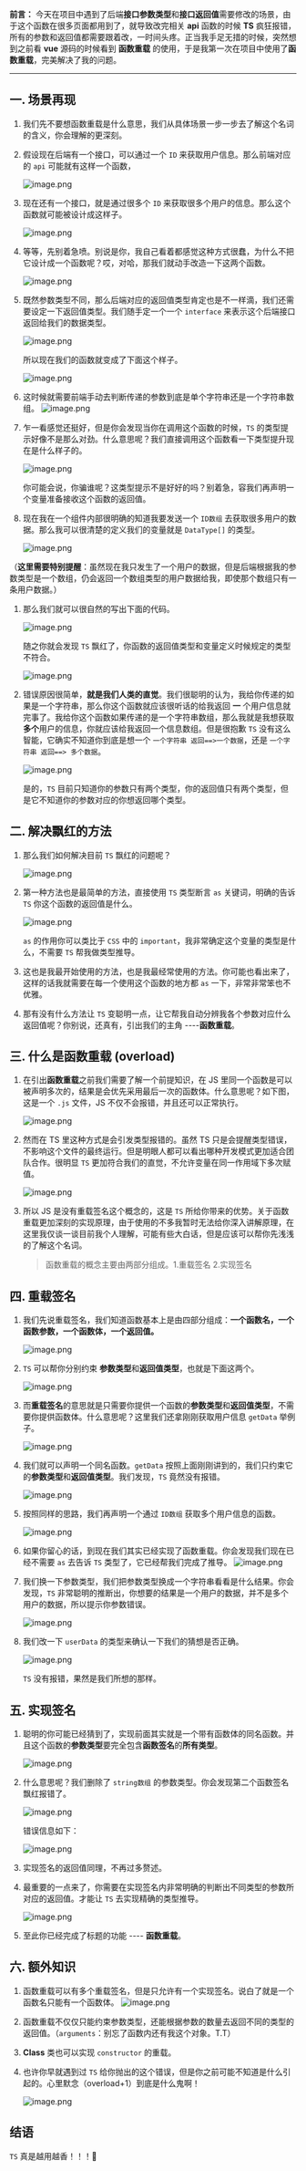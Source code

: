 **前言：** 今天在项目中遇到了后端**接口参数类型**和**接口返回值**需要修改的场景，由于这个函数在很多页面都用到了，就导致改完相关 **api** 函数的时候 **TS** 疯狂报错，所有的参数和返回值都需要跟着改，一时间头疼。正当我手足无措的时候，突然想到之前看 **vue** 源码的时候看到 **函数重载** 的使用，于是我第一次在项目中使用了**函数重载**，完美解决了我的问题。

___

## 一. 场景再现

1. 我们先不要想函数重载是什么意思，我们从具体场景一步一步去了解这个名词的含义，你会理解的更深刻。
2. 假设现在后端有一个接口，可以通过一个 `ID` 来获取用户信息。那么前端对应的 `api` 可能就有这样一个函数，

   ![image.png](assets/ec6ed8b699c286f12636772e9def3fa9_MD5.png)

3. 现在还有一个接口，就是通过很多个 `ID` 来获取很多个用户的信息。那么这个函数就可能被设计成这样子。

   ![image.png](assets/91c648a6e829deead4681c00ed862fed_MD5.png)

4. 等等，先别着急喷。别说是你，我自己看着都感觉这种方式很蠢，为什么不把它设计成一个函数呢？哎，对哈，那我们就动手改造一下这两个函数。

   ![image.png](assets/23338199780a2196432db1116f75ec2e_MD5.png)

5. 既然参数类型不同，那么后端对应的返回值类型肯定也是不一样滴，我们还需要设定一下返回值类型。我们随手定一个一个 `interface` 来表示这个后端接口返回给我们的数据类型。

   ![image.png](assets/2f8985680ac95db06c7674ebed012f3d_MD5.png)

   所以现在我们的函数就变成了下面这个样子。

   ![image.png](assets/9892d323ebcdb2d23e1dd453eb100506_MD5.png)

6. 这时候就需要前端手动去判断传递的参数到底是单个字符串还是一个字符串数组。
   ![image.png](assets/1df71106633321e048bf929fdc7c94ec_MD5.png)

7. 乍一看感觉还挺好，但是你会发现当你在调用这个函数的时候，`TS` 的类型提示好像不是那么对劲。什么意思呢？我们直接调用这个函数看一下类型提升现在是什么样子的。

   ![image.png](assets/243d23bfd38094c7d1925dca003cc27b_MD5.png)

   你可能会说，你骗谁呢？这类型提示不是好好的吗？别着急，容我们再声明一个变量准备接收这个函数的返回值。

8. 现在我在一个组件内部很明确的知道我要发送一个 `ID数组` 去获取很多用户的数据。那么我可以很清楚的定义我们的变量就是 `DataType[]` 的类型。

   ![image.png](assets/061c15597b15ddcb7b5185922224244e_MD5.png)

（**这里需要特别提醒**：虽然现在我只发生了一个用户的数据，但是后端根据我的参数类型是一个数组，仍会返回一个数组类型的用户数据给我，即使那个数组只有一条用户数据。）

1. 那么我们就可以很自然的写出下面的代码。

   ![image.png](assets/b79357ffbedca9b97211fcd779a1ee0a_MD5.png)

   随之你就会发现 `TS` 飘红了，你函数的返回值类型和变量定义时候规定的类型不符合。

   ![image.png](assets/0f01670e1e8edd1f0dd34d46f8d87293_MD5.png)

2. 错误原因很简单，**就是我们人类的直觉**。我们很聪明的认为，我给你传递的如果是一个字符串，那么你这个函数就应该很听话的给我返回 **一** 个用户信息就完事了。我给你这个函数如果传递的是一个字符串数组，那么我就是我想获取**多个**用户的信息，你就应该给我返回一个信息数组。但是很抱歉 `TS` 没有这么智能，它确实不知道你到底是想一个 `一个字符串 返回==>一个数据`，还是 `一个字符串 返回==> 多个数据`。

    ![image.png](assets/d2b41f6c4510b1027a6730995626b625_MD5.png)

    是的，`TS` 目前只知道你的参数只有两个类型，你的返回值只有两个类型，但是它不知道你的参数对应的你想返回哪个类型。

## 二. 解决飘红的方法

1. 那么我们如何解决目前 `TS` 飘红的问题呢？

    ![image.png](assets/ef4001c56b4abc8c965447459df07935_MD5.png)

2. 第一种方法也是最简单的方法，直接使用 `TS` 类型断言 `as` 关键词，明确的告诉 `TS` 你这个函数的返回值是什么。

    ![image.png](assets/4b3aecd137f0d038c8f8ea343143ec86_MD5.png)

    `as` 的作用你可以类比于 `CSS` 中的 `important`，我非常确定这个变量的类型是什么，不需要 `TS` 帮我做类型推导。

3. 这也是我最开始使用的方法，也是我最经常使用的方法。你可能也看出来了，这样的话我就需要在每一个使用这个函数的地方都 `as` 一下，非常非常笨也不优雅。
4. 那有没有什么方法让 `TS` 变聪明一点，让它帮我自动分辨我各个参数对应什么返回值呢？你别说，还真有，引出我们的主角 ----**函数重载**。

## 三. 什么是函数重载 (overload)

1. 在引出**函数重载**之前我们需要了解一个前提知识，在 JS 里同一个函数是可以被声明多次的，结果是会优先采用最后一次的函数体。什么意思呢？如下图，这是一个 `.js` 文件，JS 不仅不会报错，并且还可以正常执行。

    ![image.png](assets/14087d54fde1ef9338cc6f36fd8359f5_MD5.png)

2. 然而在 TS 里这种方式是会引发类型报错的。虽然 TS 只是会提醒类型错误，不影响这个文件的最终运行。但是明眼人都可以看出哪种开发模式更加适合团队合作。很明显 `TS` 更加符合我们的直觉，不允许变量在同一作用域下多次赋值。

    ![image.png](assets/a8dc3668c6faf7f26a3d8df06299ee64_MD5.png)

3. 所以 JS 是没有重载签名这个概念的，这是 `TS` 所给你带来的优势。关于函数重载更加深刻的实现原理，由于使用的不多我暂时无法给你深入讲解原理，在这里我仅谈一谈目前我个人理解，可能有些大白话，但是应该可以帮你先浅浅的了解这个名词。

    > 函数重载的概念主要由两部分组成。1.重载签名 2.实现签名

## 四. 重载签名

1. 我们先说重载签名，我们知道函数基本上是由四部分组成：**一个函数名，一个函数参数，一个函数体，一个返回值。**

    ![image.png](assets/61f702485251c3bd4ebf418b794eaf49_MD5.png)

2. `TS` 可以帮你分别约束 **参数类型**和**返回值类型**，也就是下面这两个。

    ![image.png](assets/d5858f5d8f2fcd6bf6239a6dad87544d_MD5.png)

3. 而**重载签名**的意思就是只需要你提供一个函数的**参数类型**和**返回值类型**，不需要你提供函数体。什么意思呢？这里我们还拿刚刚获取用户信息 `getData` 举例子。

    ![image.png](assets/6a97b0b9a0657079493a2af2aed3dfde_MD5.png)

4. 我们就可以声明一个同名函数。`getData` 按照上面刚刚讲到的，我们只约束它的**参数类型**和**返回值类型**。我们发现，`TS` 竟然没有报错。

    ![image.png](assets/cda5c58aa89aa0e452da7e638bc142e6_MD5.png)

5. 按照同样的思路，我们再声明一个通过 `ID数组` 获取多个用户信息的函数。

    ![image.png](assets/fdfa66644f81e1ba4a6a62d669a1b99a_MD5.png)

6. 如果你留心的话，到现在我们其实已经实现了函数重载。你会发现我们现在已经不需要 `as` 去告诉 `TS` 类型了，它已经帮我们完成了推导。
    ![image.png](assets/75c597b3d2a536080f9fb36824b441dc_MD5.png)
7. 我们换一下参数类型，我们把参数类型换成一个字符串看看是什么结果。你会发现，`TS` 非常聪明的推断出，你想要的结果是一个用户的数据，并不是多个用户的数据，所以提示你参数错误。

    ![image.png](assets/507fa28ca23a5b2086d469c82be72842_MD5.png)

8. 我们改一下 `userData` 的类型来确认一下我们的猜想是否正确。

    ![image.png](assets/c408485b1b784d64f34a05e62c4f4132_MD5.png)

    `TS` 没有报错，果然是我们所想的那样。

## 五. 实现签名

1. 聪明的你可能已经猜到了，实现前面其实就是一个带有函数体的同名函数。并且这个函数的**参数类型**要完全包含**函数签名**的**所有类型**。

    ![image.png](assets/0bac5de7ecf15fb3b51e6b16e861099e_MD5.png)

2. 什么意思呢？我们删除了 `string数组` 的参数类型。你会发现第二个函数签名飘红报错了。

    ![image.png](assets/58416f799f645140a80b40e4cf1255df_MD5.png)

    错误信息如下：

    ![image.png](assets/4ceac1f783d6f22595ac946b31e89432_MD5.png)

3. 实现签名的返回值同理，不再过多赘述。
4. 最重要的一点来了，你需要在实现签名内非常明确的判断出不同类型的参数所对应的返回值。才能让 `TS` 去实现精确的类型推导。

    ![image.png](assets/387bbfe7b2f390bf5182774eb2d37d9a_MD5.png)

5. 至此你已经完成了标题的功能 ---- **函数重载**。

## 六. 额外知识

1. 函数重载可以有多个重载签名，但是只允许有一个实现签名。说白了就是一个函数名只能有一个函数体。
    ![image.png](assets/a8ec11fd01b76fe5076865abef269fbe_MD5.png)
2. 函数重载不仅仅只能约束参数类型，还能根据参数的数量去返回不同的类型的返回值。（`arguments`：别忘了函数内还有我这个对象。T.T）
3. **Class** 类也可以实现 `constructor` 的重载。
4. 也许你早就遇到过 `TS` 给你抛出的这个错误，但是你之前可能不知道是什么引起的。心里默念（overload+1）到底是什么鬼啊！

    ![image.png](assets/2b3db9b5ef11c035cd335153161575b6_MD5.png)

## 结语

`TS` 真是越用越香！！！🎁
